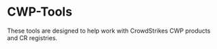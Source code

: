 # CWP-Tools

These tools are designed to help work with CrowdStrikes CWP products and CR registries.
